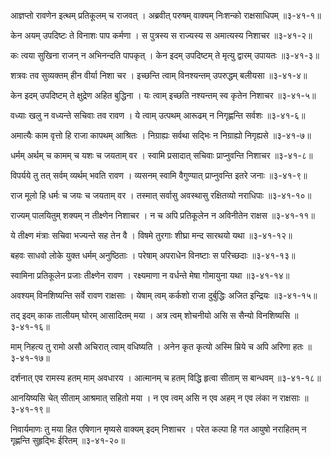 आज्ञप्तो रावणेन इत्थम् प्रतिकूलम् च राजवत् ।
अब्रवीत् परुषम् वाक्यम् निःशन्को राक्षसाधिपम् ॥३-४१-१॥

केन अयम् उपदिष्टः ते विनाशः पाप कर्मणा ।
स पुत्रस्य स राज्यस्य स अमात्यस्य निशाचर ॥३-४१-२॥

कः त्वया सुखिना राजन् न अभिनन्दति पापकृत् ।
केन इदम् उपदिष्टम् ते मृत्यु द्वारम् उपायतः ॥३-४१-३॥

शत्रवः तव सुव्यक्तम् हीन वीर्या निशा चर ।
इच्छन्ति त्वाम् विनश्यन्तम् उपरुद्धम् बलीयसा ॥३-४१-४॥

केन इदम् उपदिष्टम् ते क्षुद्रेण अहित बुद्धिना ।
यः त्वाम् इच्छति नश्यन्तम् स्व कृतेन निशाचर ॥३-४१-५॥

वध्याः खलु न वध्यन्ते सचिवाः तव रावण ।
ये त्वाम् उत्पथम् आरूढम् न निगृह्णन्ति सर्वशः ॥३-४१-६॥

अमात्यैः काम वृत्तो हि राजा कापथम् आश्रितः ।
निग्राह्यः सर्वथा सद्भिः न निग्राह्यो निगृह्यसे ॥३-४१-७॥

धर्मम् अर्थम् च कामम् च यशः च जयताम् वर ।
स्वामि प्रसादात् सचिवाः प्राप्नुवन्ति निशाचर ॥३-४१-८॥

विपर्यये तु तत् सर्वम् व्यर्थम् भवति रावण ।
व्यसनम् स्वामि वैगुण्यात् प्राप्नुवन्ति इतरे जनाः ॥३-४१-९॥

राज मूलो हि धर्मः च जयः च जयताम् वर ।
तस्मात् सर्वासु अवस्थासु रक्षितव्यो नराधिपाः ॥३-४१-१०॥

राज्यम् पालयितुम् शक्यम् न तीक्ष्णेन निशाचर ।
न च अपि प्रतिकूलेन न अविनीतेन राक्षस ॥३-४१-११॥

ये तीक्ष्ण मंत्राः सचिवा भज्यन्ते सह तेन वै ।
विषमे तुरगाः शीघ्रा मन्द सारथयो यथा ॥३-४१-१२॥

बहवः साधवो लोके युक्त धर्मम् अनुष्ठिताः ।
परेषाम् अपराधेन विनष्टाः स परिच्छदाः ॥३-४१-१३॥

स्वामिना प्रतिकूलेन प्रजाः तीक्ष्णेन रावण ।
रक्ष्यमाणा न वर्धन्ते मेषा गोमायुना यथा ॥३-४१-१४॥

अवश्यम् विनशिष्यन्ति सर्वे रावण राक्षसाः ।
येषाम् त्वम् कर्कशो राजा दुर्बुद्धिः अजित इन्द्रियः ॥३-४१-१५॥

तद् इदम् काक तालीयम् घोरम् आसादितम् मया ।
अत्र त्वम् शोचनीयो असि स सैन्यो विनशिष्यसि ॥३-४१-१६॥

माम् निहत्य तु रामो असौ अचिरात् त्वाम् वधिष्यति ।
अनेन कृत कृत्यो अस्मि म्रिये च अपि अरिणा हतः ॥३-४१-१७॥

दर्शनात् एव रामस्य हतम् माम् अवधारय ।
आत्मानम् च हतम् विद्धि हृत्वा सीताम् स बान्धवम् ॥३-४१-१८॥

आनयिष्यसि चेत् सीताम् आश्रमात् सहितो मया ।
न एव त्वम् असि न एव अहम् न एव लंका न राक्षसाः ॥३-४१-१९॥

निवार्यमाणः तु मया हित एषिणान मृष्यसे वाक्यम् इदम् निशाचर ।
परेत कल्पा हि गत आयुषो नराहितम् न गृह्णन्ति सुहृद्भिः ईरितम् ॥३-४१-२०॥


